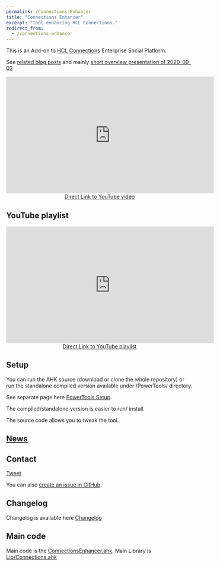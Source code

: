 ```yaml
---
permalink: /Connections-Enhancer
title: "Connections Enhancer"
excerpt: "Tool enhancing HCL Connections."
redirect_from:
  - /connections-enhancer
---
```


This is an Add-on to [HCL Connections](https://www.hcltechsw.com/products/connections) Enterprise Social Platform.

See [related blog posts](https://tdalon.blogspot.com/search/label/connections-enhancer)
and mainly [short overview presentation of 2020-09-03](https://tdalon.blogspot.com/connections-powertools-presentation-2020)

<div align="center"><iframe width="560" height="315" src="https://www.youtube.com/embed/PRzLNgDo7ms" frameborder="0" allow="accelerometer; autoplay; encrypted-media; gyroscope; picture-in-picture" allowfullscreen></iframe><br><a href="https://youtu.be/PRzLNgDo7ms">Direct Link to YouTube video</a></div>

## YouTube playlist

<div align="center"><iframe width="560" height="315" src="https://www.youtube.com/embed/videoseries?list=PLUSZfg60tAwKxuaaVHVVgs8uQUJmjy9TW" frameborder="0" allow="accelerometer; autoplay; encrypted-media; gyroscope; picture-in-picture" allowfullscreen></iframe><br><a href="https://www.youtube.com/playlist?list=PLUSZfg60tAwKxuaaVHVVgs8uQUJmjy9TW">Direct Link to YouTube playlist</a></div>

## Setup

You can run the AHK source (download or clone the whole repository) or run the standalone compiled version available under /PowerTools/ directory.

See separate page here [PowerTools Setup](PowerTools-Setup).

The compiled/standalone version is easier to run/ install.

The source code allows you to tweak the tool.

## [News](https://twitter.com/search?q=%23ConnectionsEnhancer%20%23Connections)

## Contact

<a class="twitter-hashtag-button"
  href="https://twitter.com/intent/tweet?button_hashtag=#TeamsShortcuts&text=@tdalon #ConnectionsEnhancer #Connections"
  data-size="large">
Tweet</a>

You can also [create an issue in GitHub](https://github.com/tdalon/ahk/issues).

## Changelog

Changelog is available here [Changelog](Connections-Enhancer-(Changelog))

## Main code

Main code is the [ConnectionsEnhancer.ahk](https://github.com/tdalon/ahk/blob/main/ConnectionsEnhancer.ahk).
Main Library is [Lib/Connections.ahk](https://github.com/tdalon/ahk/blob/main/Lib/Connections.ahk)
